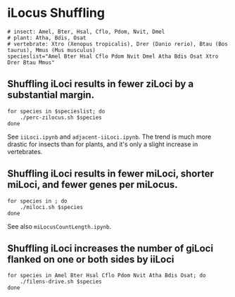 # iLocus Shuffling

```
# insect: Amel, Bter, Hsal, Cflo, Pdom, Nvit, Dmel
# plant: Atha, Bdis, Osat
# vertebrate: Xtro (Xenopus tropicalis), Drer (Danio rerio), Btau (Bos taurus), Mmus (Mus musculus)
specieslist="Amel Bter Hsal Cflo Pdom Nvit Dmel Atha Bdis Osat Xtro Drer Btau Mmus"
```

## Shuffling iLoci results in fewer ziLoci by a substantial margin.

```
for species in $specieslist; do
    ./perc-zilocus.sh $species
done
```

See `iiLoci.ipynb` and `adjacent-iiLoci.ipynb`.
The trend is much more drastic for insects than for plants, and it's only a slight increase in vertebrates.

## Shuffling iLoci results in fewer miLoci, shorter miLoci, and fewer genes per miLocus.

```
for species in ; do
    ./miloci.sh $species
done
```

See also `miLocusCountLength.ipynb`.

## Shuffling iLoci increases the number of giLoci flanked on one or both sides by iiLoci

```
for species in Amel Bter Hsal Cflo Pdom Nvit Atha Bdis Osat; do
    ./filens-drive.sh $species
done
```
